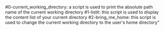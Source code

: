 #0-current_working_directory: a script is used to print the absolute path name of the current working directory
#1-listit: this script is used to display the content list of your current directory
#2-bring_me_home: this script is used to change the current working directory to the user's home directory"
